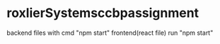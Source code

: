 ﻿# roxlierSystemsccbpassignment
  backend    files with  cmd "npm start"
 frontend(react file) run  "npm start" 
